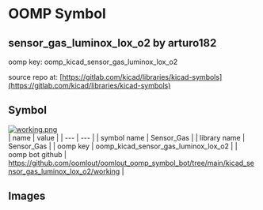 # OOMP Symbol  
## sensor_gas_luminox_lox_o2  by arturo182  
  
oomp key: oomp_kicad_sensor_gas_luminox_lox_o2  
  
source repo at: [https://gitlab.com/kicad/libraries/kicad-symbols](https://gitlab.com/kicad/libraries/kicad-symbols)  
## Symbol  
  
[![working.png](working_600.png)](working.png)  
| name | value | 
| --- | --- | 
| symbol name | Sensor_Gas | 
| library name | Sensor_Gas | 
| oomp key | oomp_kicad_sensor_gas_luminox_lox_o2 | 
| oomp bot github | https://github.com/oomlout/oomlout_oomp_symbol_bot/tree/main/kicad_sensor_gas_luminox_lox_o2/working | 
## Images  
